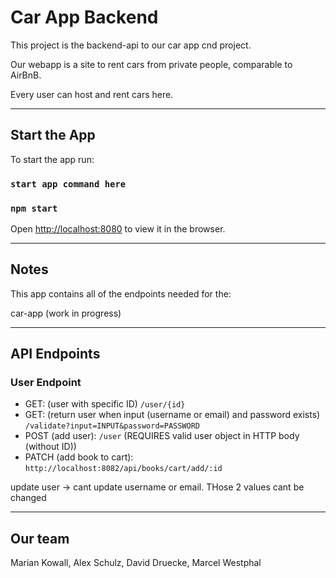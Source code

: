 # Car App Backend

This project is the backend-api to our car app cnd project.

Our webapp is a site to rent cars from private people, comparable to AirBnB.

Every user can host and rent cars here.

***
## Start the App

To start the app run:

### `start app command here`
### `npm start`

Open [http://localhost:8080](http://localhost:8080) to view it in the browser.

***

## Notes

This app contains all of the endpoints needed for the:

car-app (work in progress)

***

## API Endpoints

### User Endpoint
- GET: (user with specific ID) `/user/{id}`
- GET: (return user when input (username or email) and password exists) `/validate?input=INPUT&password=PASSWORD`
- POST (add user): `/user` (REQUIRES valid user object in HTTP body (without ID)) 
- PATCH (add book to cart): `http://localhost:8082/api/books/cart/add/:id`

update user -> cant update username or email. THose 2 values cant be changed

***

## Our team

Marian Kowall, Alex Schulz, David Druecke, Marcel Westphal
